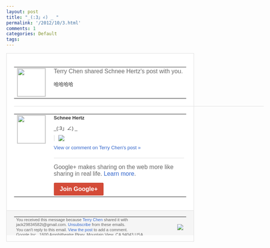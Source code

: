 ```yaml
---
layout: post
title: "_(:3」∠) _ ﻿"
permalink: '/2012/10/3.html'
comments: 1
categories: Default
tags: 
---
```

<div style="border:solid 1px #dfdfdf;color:#686868;font:13px Arial"><div style="background-color:#fff;padding:20px;"><table cellpadding="0" cellspacing="0"><tr><td style="padding-right:15px;vertical-align:top"><a href="https://plus.google.com/_/notifications/emlink?emrecipient=110200756825219614165&amp;emid=CJioqcLNnrMCFSIAQAodV2YAAA&amp;path=%2F108643996575278738906&amp;dt=1351251879682&amp;uob=8"><img height="75" src="https://lh3.googleusercontent.com/-KKRGTyJ5Bl0/AAAAAAAAAAI/AAAAAAAAEEY/jllxqER5dCk/s75-c-k-a/photo.jpg" style="border:solid 1px #cccccc;" width="75"/></a></td><td style="width:578px;color:#333;font:13px Arial;vertical-align:top"><div style="color:#686868;font:16px Arial;padding-bottom:15px">Terry Chen shared Schnee Hertz's post with you.</div><div style="padding-bottom:10px">哈哈哈哈</div></td></tr></table><div style="margin:20px 0;border-bottom:solid 1px #dfdfdf;width:670px"></div><table cellpadding="0" cellspacing="0"><tr><td style="padding-right:15px;vertical-align:top"><a href="https://plus.google.com/_/notifications/emlink?emrecipient=110200756825219614165&amp;emid=CJioqcLNnrMCFSIAQAodV2YAAA&amp;path=%2F110062071715009076087&amp;dt=1351251879682&amp;uob=8"><img height="75" src="https://lh5.googleusercontent.com/-DuWIDdK5gN0/AAAAAAAAAAI/AAAAAAAAtvI/Hz8fakoaFOk/s75-c-k-a/photo.jpg" style="border:solid 1px #cccccc;" width="75"/></a></td><td style="width:578px;color:#333;font:13px Arial;vertical-align:top"><div style="font-weight:bold;padding-bottom:10px">Schnee Hertz</div><div style="padding-bottom:10px">_(:3」∠) _ ﻿</div><div style="margin-bottom:10px;padding-left:10px; border-left:2px solid #EAEAEA"><span style="margin-right:5px"><a href="https://plus.google.com/_/notifications/emlink?emrecipient=110200756825219614165&amp;emid=CJioqcLNnrMCFSIAQAodV2YAAA&amp;path=%2F108643996575278738906%2Fposts%2FRHFtwPZhGXn%3Fgpinv%3DAMIXal_adY2uim7RJYXXzeno1HNwX5hox3nE0NFnu1iCMuFC6DzLRAW8sbN6DNOF_JyZ-JTbXHFffAmp_6hccBJSDuyW8D3Wvw0qTn4shN7TpEiV2_ke4_Q&amp;dt=1351251879682&amp;uob=8" style="color:#3366CC;text-decoration:none;"><img border="0" src="https://lh6.googleusercontent.com/-Hc29JXUO7aM/UIpwuMuz2RI/AAAAAAAAvnI/QnR78FskLRs/h120/113988790.jpg" style="max-height:200px;max-width:275px"/></a></span></div><a href="https://plus.google.com/_/notifications/emlink?emrecipient=110200756825219614165&amp;emid=CJioqcLNnrMCFSIAQAodV2YAAA&amp;path=%2F108643996575278738906%2Fposts%2FRHFtwPZhGXn%3Fgpinv%3DAMIXal_adY2uim7RJYXXzeno1HNwX5hox3nE0NFnu1iCMuFC6DzLRAW8sbN6DNOF_JyZ-JTbXHFffAmp_6hccBJSDuyW8D3Wvw0qTn4shN7TpEiV2_ke4_Q&amp;dt=1351251879682&amp;uob=8" style="color:#3366CC;text-decoration:none">View or comment on Terry Chen's post »</a><div style="margin-top:20px;border-top:solid 1px #dfdfdf"><div style="padding:15px 0;color:#686868;font:16px Arial">Google+ makes sharing on the web more like sharing in real life. <a href="http://www.google.com/+/learnmore/" style="color:#3366CC;text-decoration:none">Learn more</a>.</div><a href="https://plus.google.com/_/notifications/emlink?emrecipient=110200756825219614165&amp;emid=CJioqcLNnrMCFSIAQAodV2YAAA&amp;path=%2F%3Fgpinv%3DAMIXal_adY2uim7RJYXXzeno1HNwX5hox3nE0NFnu1iCMuFC6DzLRAW8sbN6DNOF_JyZ-JTbXHFffAmp_6hccBJSDuyW8D3Wvw0qTn4shN7TpEiV2_ke4_Q&amp;dt=1351251879682&amp;uob=8" style="display:inline-block;padding:7px 15px;background-color:#d44b38; color:#fff;font-size:16px; font-weight:bold;border-radius:2px;-webkit-border-radius:2px; -moz-border-radius:2px;border:solid 1px #c43b28; white-space:nowrap;text-decoration:none">Join Google+</a></div></td></tr></table></div><div style="border-top:solid 1px #dfdfdf;padding:0 20px; background-color:#f5f5f5"><table cellpadding="0" cellspacing="0" style="height:50px"><tbody><tr><td style="vertical-align:middle;width:100%; color:#636363;font:11px Arial; line-height:120%">You received this message because <a href="https://plus.google.com/_/notifications/emlink?emrecipient=110200756825219614165&amp;emid=CJioqcLNnrMCFSIAQAodV2YAAA&amp;path=%2F108643996575278738906%3Fgpinv%3DAMIXal_adY2uim7RJYXXzeno1HNwX5hox3nE0NFnu1iCMuFC6DzLRAW8sbN6DNOF_JyZ-JTbXHFffAmp_6hccBJSDuyW8D3Wvw0qTn4shN7TpEiV2_ke4_Q&amp;dt=1351251879682&amp;uob=8" style="color:#3366CC;text-decoration:none">Terry Chen</a> shared it with jack29834582t@gmail.com. <a href="https://plus.google.com/_/notifications/emlink?emrecipient=110200756825219614165&amp;emid=CJioqcLNnrMCFSIAQAodV2YAAA&amp;path=%2F_%2Fnonplus%2Femailsettings%3Fgpinv%3DAMIXal_adY2uim7RJYXXzeno1HNwX5hox3nE0NFnu1iCMuFC6DzLRAW8sbN6DNOF_JyZ-JTbXHFffAmp_6hccBJSDuyW8D3Wvw0qTn4shN7TpEiV2_ke4_Q%26est%3DADH5u8Xvq5w9VKMut4nACI5hgHTA5looLARi2EKwi6tkP7Xyhl0hIBLhcJXr9umQihpy_VEUbfiNfXncBZVSFEeS1N-PaAcFDe5tql09BrjnSOcoOpPGDEeO_iafMpqTIIa7x0bygrBi5aQHTOof0u6NaAo3MvbfSw&amp;dt=1351251879682&amp;uob=8" style="color:#3366CC;text-decoration:none">Unsubscribe</a> from these emails.<br/>You can't reply to this email. <a href="https://plus.google.com/_/notifications/emlink?emrecipient=110200756825219614165&amp;emid=CJioqcLNnrMCFSIAQAodV2YAAA&amp;path=%2F108643996575278738906%2Fposts%2FRHFtwPZhGXn%3Fgpinv%3DAMIXal_adY2uim7RJYXXzeno1HNwX5hox3nE0NFnu1iCMuFC6DzLRAW8sbN6DNOF_JyZ-JTbXHFffAmp_6hccBJSDuyW8D3Wvw0qTn4shN7TpEiV2_ke4_Q&amp;dt=1351251879682&amp;uob=8" style="color:#3366CC;text-decoration:none">View the post</a> to add a comment.<br/>Google Inc., 1600 Amphitheatre Pkwy, Mountain View, CA 94043 USA<br/></td><td><img src="https://ssl.gstatic.com/s2/oz/images/notifications/logo/google-plus-6617a72bb36cc548861652780c9e6ff1.png"/></td></tr></tbody></table></div></div>